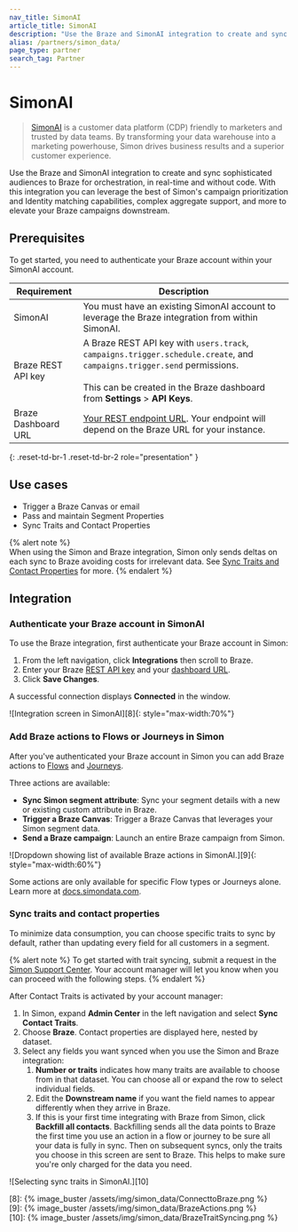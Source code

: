 ```yaml
---
nav_title: SimonAI
article_title: SimonAI
description: "Use the Braze and SimonAI integration to create and sync sophisticated audiences to Braze for orchestration, in real-time and without code."
alias: /partners/simon_data/
page_type: partner
search_tag: Partner
---
```


# SimonAI

> [SimonAI][1] is a customer data platform (CDP) friendly to marketers and trusted by data teams. By transforming your data warehouse into a marketing powerhouse, Simon drives business results and a superior customer experience.

Use the Braze and SimonAI integration to create and sync sophisticated audiences to Braze for orchestration, in real-time and without code. With this integration you can leverage the best of Simon's campaign prioritization and Identity matching capabilities, complex aggregate support, and more to elevate your Braze campaigns downstream.

## Prerequisites

To get started, you need to authenticate your Braze account within your SimonAI account.

| Requirement         | Description                                                                                                                                                               |
| ------------------- | ------------------------------------------------------------------------------------------------------------------------------------------------------------------------- |
| SimonAI          | You must have an existing SimonAI account to leverage the Braze integration from within SimonAI.                                                                    |
| Braze REST API key  | A Braze REST API key with `users.track`, `campaigns.trigger.schedule.create`, and `campaigns.trigger.send` permissions. <br><br> This can be created in the Braze dashboard from **Settings** > **API Keys**. |
| Braze Dashboard URL | [Your REST endpoint URL][3]. Your endpoint will depend on the Braze URL for your instance.                                                                                |
{: .reset-td-br-1 .reset-td-br-2 role="presentation" }

## Use cases

- Trigger a Braze Canvas or email  
- Pass and maintain Segment Properties
- Sync Traits and Contact Properties

{% alert note %}  
When using the Simon and Braze integration, Simon only sends deltas on each sync to Braze avoiding costs for irrelevant data. See [Sync Traits and Contact Properties](#sync-traits-and-contact-properties) for more.
{% endalert %}

## Integration

### Authenticate your Braze account in SimonAI

To use the Braze integration, first authenticate your Braze account in Simon:

1. From the left navigation, click **Integrations** then scroll to Braze.
2. Enter your Braze [REST API key][2] and your [dashboard URL][3].
3. Click **Save Changes**.

A successful connection displays **Connected** in the window.

![Integration screen in SimonAI][8]{: style="max-width:70%"}

### Add Braze actions to Flows or Journeys in Simon

After you've authenticated your Braze account in Simon you can add Braze actions to [Flows][4] and [Journeys][5].

Three actions are available:

- **Sync Simon segment attribute**: Sync your segment details with a new or existing custom attribute in Braze.
- **Trigger a Braze Canvas**: Trigger a Braze Canvas that leverages your Simon segment data.
- **Send a Braze campaign**: Launch an entire Braze campaign from Simon.

![Dropdown showing list of available Braze actions in SimonAI.][9]{: style="max-width:60%"}

Some actions are only available for specific Flow types or Journeys alone. Learn more at [docs.simondata.com][6].

### Sync traits and contact properties

To minimize data consumption, you can choose specific traits to sync by default, rather than updating every field for all customers in a segment.

{% alert note %}
To get started with trait syncing, submit a request in the [Simon Support Center](https://docs.simondata.com/docs/support-center). Your account manager will let you know when you can proceed with the following steps.
{% endalert %}

After Contact Traits is activated by your account manager:

1. In Simon, expand **Admin Center** in the left navigation and select **Sync Contact Traits**.
2. Choose **Braze**. Contact properties are displayed here, nested by dataset.
3. Select any fields you want synced when you use the Simon and Braze integration:
   1. **Number or traits** indicates how many traits are available to choose from in that dataset. You can choose all or expand the row to select individual fields.
   2. Edit the **Downstream name** if you want the field names to appear differently when they arrive in Braze.
   3. If this is your first time integrating with Braze from Simon, click **Backfill all contacts**. Backfilling sends all the data points to Braze the first time you use an action in a flow or journey to be sure all your data is fully in sync. Then on subsequent syncs, only the traits you choose in this screen are sent to Braze. This helps to make sure you're only charged for the data you need.

![Selecting sync traits in SimonAI.][10]




[1]: https://www.simondata.com
[2]: {{site.baseurl}}/api/basics/#creating-and-managing-rest-api-keys
[3]: {{site.baseurl}}/user_guide/administrative/access_braze/sdk_endpoints
[4]: https://docs.simondata.com/docs/campaigns-flows
[5]: https://docs.simondata.com/docs/campaigns-journeys-two
[6]: https://docs.simondata.com
[7]: https://docs.simondata.com/docs/support-center

[8]: {% image_buster /assets/img/simon_data/ConnecttoBraze.png %}  
[9]: {% image_buster /assets/img/simon_data/BrazeActions.png %}  
[10]: {% image_buster /assets/img/simon_data/BrazeTraitSyncing.png %}
